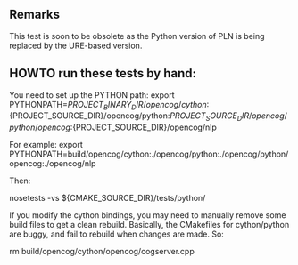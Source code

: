 Remarks
-------

This test is soon to be obsolete as the Python version of PLN is being
replaced by the URE-based version.

HOWTO run these tests by hand:
------------------------------

You need to set up the PYTHON path:
export PYTHONPATH=${PROJECT_BINARY_DIR}/opencog/cython:${PROJECT_SOURCE_DIR}/opencog/python:${PROJECT_SOURCE_DIR}/opencog/python/opencog:${PROJECT_SOURCE_DIR}/opencog/nlp

For example:
export PYTHONPATH=build/opencog/cython:./opencog/python:./opencog/python/opencog:./opencog/nlp

Then:

nosetests -vs ${CMAKE_SOURCE_DIR}/tests/python/

If you modify the cython bindings, you may need to manually remove
some build files to get a clean rebuild.  Basically, the CMakefiles
for cython/python are buggy, and fail to rebuild when changes are made.
So:

rm build/opencog/cython/opencog/cogserver.cpp
